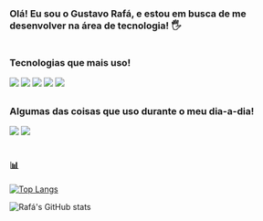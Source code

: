 ### Olá! Eu sou o Gustavo Rafá, e estou em busca de me desenvolver na área de tecnologia! 🖐️
#
### Tecnologias que mais uso!

[![](https://img.shields.io/badge/C%23-239120?style=for-the-badge&logo=c-sharp&logoColor=white)]()
[![](https://img.shields.io/badge/Java-ED8B00?style=for-the-badge&logo=openjdk&logoColor=white)]()
[![](https://img.shields.io/badge/HTML5-E34F26?style=for-the-badge&logo=html5&logoColor=white)]()
[![](https://img.shields.io/badge/CSS3-1572B6?style=for-the-badge&logo=css3&logoColor=white)]()
[![](https://img.shields.io/badge/JavaScript-323330?style=for-the-badge&logo=javascript&logoColor=F7DF1E)]()

##
### Algumas das coisas que uso durante o meu dia-a-dia! 

[![](https://img.shields.io/badge/Spotify-1ED760?&style=for-the-badge&logo=spotify&logoColor=white)](https://open.spotify.com/user/gugurafa128)
[![](https://img.shields.io/badge/YouTube-FF0000?style=for-the-badge&logo=youtube&logoColor=white)]()
#
### 📊 
[![Top Langs](https://github-readme-stats.vercel.app/api/top-langs/?username=GustavoRafa)](https://github.com/GustavoRafa/github-readme-stats)

![Rafá's GitHub stats](https://github-readme-stats.vercel.app/api?username=GustavoRafa&show_icons=true&theme=dracula)
